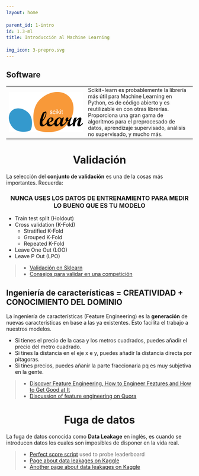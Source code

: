 ```yaml
---
layout: home

parent_id: 1-intro
id: 1.3-ml
title: Introducción al Machine Learning

img_icon: 3-prepro.svg
---
```




## Software

<table>
  <tr>
    <th width="200"><a href="https://scikit-learn.org"><img src="../img/logos/Scikitlearn.png"/></a></th>
    <td>Scikit-learn es probablemente la librería más útil para Machine Learning en Python, es de código abierto y es reutilizable en con otras librerías. Proporciona una gran gama de algoritmos para el preprocesado de datos, aprendizaje supervisado, análisis no supervisado, y mucho más.</td>
  </tr>
</table>





<h1 align="center">Validación</h1>

La selección del **conjunto de validación** es una de la cosas más importantes. Recuerda:

<h3 align="center">NUNCA USES LOS DATOS DE ENTRENAMIENTO PARA MEDIR LO BUENO QUE ES TU MODELO</h3>

- Train test split (Holdout)
- Cross validation (K-Fold)
  - Stratified K-Fold
  - Grouped K-Fold
  - Repeated K-Fold
- Leave One Out (LOO)
- Leave P Out (LPO)

> - [Validación en Sklearn](https://scikit-learn.org/stable/modules/cross_validation.html)
> - [Consejos para validar en una competición](http://www.chioka.in/how-to-select-your-final-models-in-a-kaggle-competitio/)





## Ingeniería de características = CREATIVIDAD + CONOCIMIENTO DEL DOMINIO

La ingeniería de características (Feature Engineering) es la **generación** de nuevas características en base a las ya existentes. Esto facilita el trabajo a nuestros modelos.

- Si tienes el precio de la casa y los metros cuadrados, puedes añadir el precio del metro cuadrado.
- Si tines la distancia en el eje x e y, puedes añadir la distancia directa por pitagoras.
- Si tines precios, puedes añanir la parte fraccionaria pq es muy subjetiva en la gente.

> - [Discover Feature Engineering, How to Engineer Features and How to Get Good at It](https://machinelearningmastery.com/discover-feature-engineering-how-to-engineer-features-and-how-to-get-good-at-it/)
> - [Discussion of feature engineering on Quora](https://www.quora.com/What-are-some-best-practices-in-Feature-Engineering)


<h1 align="center">Fuga de datos</h1>

La fuga de datos conocida como **Data Leakage** en inglés, es cuando se introducen datos los cuales son imposibles de disponer en la vida real.

> - [Perfect score script](https://www.kaggle.com/olegtrott/the-perfect-score-script) used to probe leaderboard
> - [Page about data leakages on Kaggle](https://www.kaggle.com/docs/competitions#leakage)
> - [Another page about data leakages on Kaggle](https://www.kaggle.com/dansbecker/data-leakage)
